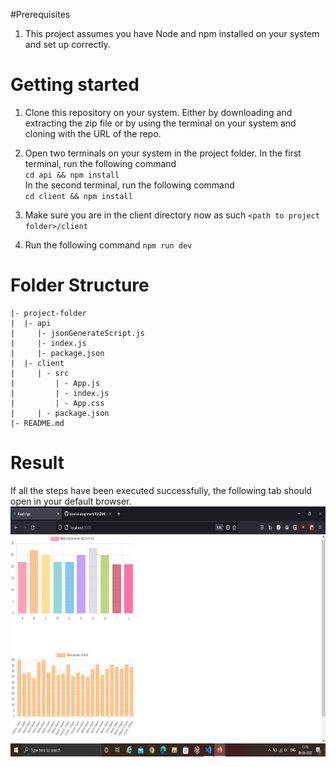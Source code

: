 #Prerequisites

1. This project assumes you have Node and npm installed on your system and set up correctly. 

# Getting started

1. Clone this repository on your system. Either by downloading and extracting the zip file or by using
the terminal on your system and cloning with the URL of the repo.

2. Open two terminals on your system in the project folder. In the first terminal, run the following command   
`cd api && npm install`  
In the second terminal, run the following command  
`cd client && npm install`

3. Make sure you are in the client directory now as such `<path to project folder>/client`

4. Run the following command `npm run dev` 

# Folder Structure
```
|- project-folder
|  |- api
|     |- jsonGenerateScript.js
|     |- index.js
|     |- package.json
|  |- client
|     | - src
|         | - App.js
|         | - index.js
|         | - App.css
|     | - package.json
|- README.md
```

# Result
If all the steps have been executed successfully, the following tab should open in your default browser.
<img src="/parallel-assignment.png" width="800px" height="400px">
